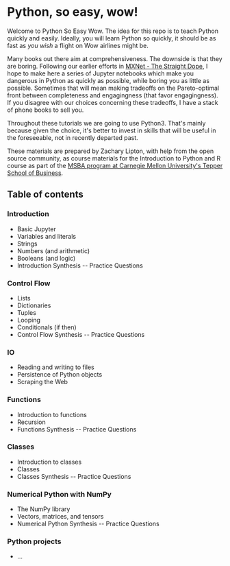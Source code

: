 # Python, so easy, wow!

Welcome to Python So Easy Wow.
The idea for this repo is to teach Python quickly and easily.
Ideally, you will learn Python so quickly,
it should be as fast as *you wish* a flight on Wow airlines might be.

Many books out there aim at comprehensiveness. 
The downside is that they are boring. 
Following our earlier efforts in [MXNet - The Straight Dope](https://github.com/zackchase/mxnet-the-straight-dope),
I hope to make here a series of Jupyter notebooks which make you dangerous in Python as quickly as possible,
while boring you as little as possible. 
Sometimes that will mean making tradeoffs on the Pareto-optimal front between completeness and engagingness 
(that favor engagingness). 
If you disagree with our choices concerning these tradeoffs, I have a stack of phone books to sell you.

Throughout these tutorials we are going to use Python3. That's mainly because given the choice, it's better to invest in skills that will be useful in the foreseeable, not in recently departed past. 


These materials are prepared by Zachary Lipton, 
with help from the open source community,
as course materials for the Introduction to Python and R course as part of the
[MSBA program at Carnegie Mellon University's Tepper School of Business](https://analytics.tepper.cmu.edu/). 

## Table of contents

### Introduction
 * Basic Jupyter
 * Variables and literals
 * Strings
 * Numbers (and arithmetic)
 * Booleans (and logic)
 * Introduction Synthesis -- Practice Questions
 
### Control Flow
 * Lists
 * Dictionaries
 * Tuples
 * Looping 
 * Conditionals (if then)
 * Control Flow Synthesis -- Practice Questions

### IO
 * Reading and writing to files
 * Persistence of Python objects
 * Scraping the Web

### Functions
 * Introduction to functions
 * Recursion
 * Functions Synthesis -- Practice Questions

### Classes 
 * Introduction to classes
 * Classes
 * Classes Synthesis -- Practice Questions

### Numerical Python with NumPy
 * The NumPy library
 * Vectors, matrices, and tensors
 * Numerical Python Synthesis -- Practice Questions


### Python projects
 * ...
